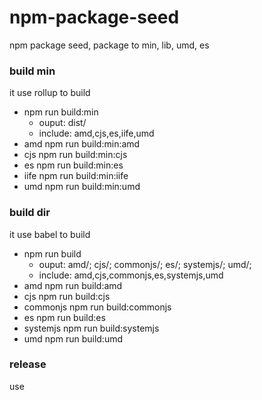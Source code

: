 # npm-package-seed
npm package seed, package to min, lib, umd, es

### build min
  it use rollup to build
- npm run build:min
  - ouput: dist/
  - include: amd,cjs,es,iife,umd
- amd
  npm run build:min:amd
- cjs
  npm run build:min:cjs
- es
  npm run build:min:es
- iife
  npm run build:min:iife
- umd
  npm run build:min:umd

### build dir
  it use babel to build
- npm run build
  - ouput: amd/; cjs/; commonjs/; es/; systemjs/; umd/;
  - include: amd,cjs,commonjs,es,systemjs,umd
- amd
  npm run build:amd
- cjs
  npm run build:cjs
- commonjs
  npm run build:commonjs
- es
  npm run build:es
- systemjs
  npm run build:systemjs
- umd
  npm run build:umd

### release
  use 